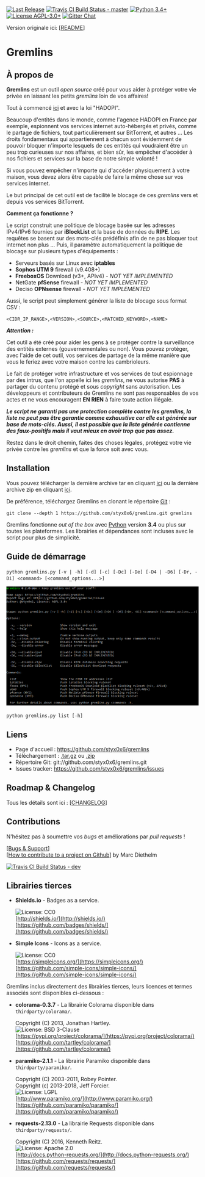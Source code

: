 [![Last Release](https://img.shields.io/github/tag/styx0x6/gremlins.svg?logo=github&label=Release&colorB=34bf49)](https://github.com/styx0x6/gremlins)
[![Travis CI Build Status - master](https://img.shields.io/travis/styx0x6/gremlins/master.svg?logo=travis&label=master)](https://travis-ci.org/styx0x6/gremlins)
[![Python 3.4+](https://img.shields.io/badge/Python-3.4+-blue.svg?logo=python)](https://www.python.org/)
[![License AGPL-3.0+](https://img.shields.io/badge/License-AGPL--3.0+-blue.svg)](https://raw.githubusercontent.com/styx0x6/gremlins/master/LICENSE)
[![Gitter Chat](https://img.shields.io/badge/Gitter-styx0x6%2fGremlins%20%e2%86%92-grey.svg?logo=gitter&colorB=ed1965)](https://gitter.im/styx0x6/Gremlins)

Version originale ici: [[README](README.md)]

# Gremlins

À propos de
----

**Gremlins** est un outil _open source_ créé pour vous aider à protéger votre vie privée en laissant les petits *gremlins* loin de vos affaires!

Tout à commencé [ici](http://seclists.org/fulldisclosure/2011/May/434) et avec la loi "HADOPI".

Beaucoup d'entités dans le monde, comme l'agence HADOPI en France par exemple, espionnent vos services internet auto-hébergés et privés, comme le partage de fichiers, tout particulièrement sur BitTorrent, et autres ... Les droits fondamentaux qui appartiennent à chacun sont évidemment de pouvoir bloquer n'importe lesquels de ces entités qui voudraient être un peu trop curieuses sur nos affaires, et bien sûr, les empêcher d'accéder à nos fichiers et services sur la base de notre simple volonté !

Si vous pouvez empêcher n'importe qui d'accéder physiquement à votre maison, vous devez alors être capable de faire la même chose sur vos services internet.

Le but principal de cet outil est de facilité le blocage de ces *gremlins* vers et depuis vos services BitTorrent.

**Comment ça fonctionne ?**

Le script construit une politique de blocage basée sur les adresses IPv4/IPv6 fournies par **iBlockList** et la base de données du **RIPE**. Les requêtes se basent sur des mots-clés prédéfinis afin de ne pas bloquer tout internet non plus ... Puis, il paramètre automatiquement la politique de blocage sur plusieurs types d'équipements :

* Serveurs basés sur Linux avec **iptables**
* **Sophos UTM 9** firewall (v9.408+)
* **FreeboxOS** Download (v3+, APIv4) _- NOT YET IMPLEMENTED_
* NetGate **pfSense** firewall _- NOT YET IMPLEMENTED_
* Deciso **OPNsense** firewall _- NOT YET IMPLEMENTED_

Aussi, le script peut simplement générer la liste de blocage sous format CSV :

    <CIDR_IP_RANGE>,<VERSION>,<SOURCE>,<MATCHED_KEYWORD>,<NAME>

_**Attention :**_

Cet outil a été créé pour aider les gens à se protéger contre la surveillance des entités externes (gouvernementales ou non). Vous pouvez protéger, avec l'aide de cet outil, vos services de partage de la même manière que vous le feriez avec votre maison contre les cambrioleurs.

Le fait de protéger votre infrastructure et vos services de tout espionnage par des intrus, que l'on appelle ici les *gremlins*, ne vous autorise **PAS** à partager du contenu protégé et sous _copyright_ sans autorisation. Les développeurs et contributeurs de Gremlins ne sont pas responsables de vos actes et ne vous encouragent **EN RIEN** à faire toute action illégale.

_**Le script ne garanti pas une protection complète contre les gremlins, la liste ne peut pas être garantie comme exhaustive car elle est générée sur base de mots-clés. Aussi, il est possible que la liste générée contienne des faux-positifs mais il vaut mieux en avoir trop que pas assez.**_

Restez dans le droit chemin, faites des choses légales, protégez votre vie privée contre les *gremlins* et que la force soit avec vous.

Installation
----

Vous pouvez télécharger la dernière archive tar en cliquant [ici](https://github.com/styx0x6/gremlins/tarball/master) ou la dernière archive zip en cliquant [ici](https://github.com/styx0x6/gremlins/zipball/master).

De préférence, téléchargez Gremlins en clonant le répertoire [Git](https://github.com/styx0x6/gremlins) :

    git clone --depth 1 https://github.com/styx0x6/gremlins.git gremlins

Gremlins fonctionne _out of the box_ avec [Python](http://www.python.org/download/) version **3.4** ou plus sur toutes les plateformes.
Les librairies et dépendances sont incluses avec le script pour plus de simplicité.

Guide de démarrage
----

`python gremlins.py [-v | -h] [-d] [-c] [-Dc] [-De] [-D4 | -D6] [-Dr, -Di] <command> [<command_options...>]`

![help](help.png)

`python gremlins.py list [-h]`

Liens
----

* Page d'accueil : https://github.com/styx0x6/gremlins
* Téléchargement : [.tar.gz](https://github.com/styx0x6/gremlins/tarball/master) ou [.zip](https://github.com/styx0x6/gremlins/zipball/master)
* Répertoire Git: git://github.com/styx0x6/gremlins.git
* Issues tracker: https://github.com/styx0x6/gremlins/issues

Roadmap & Changelog
----

Tous les détails sont ici : [[CHANGELOG](CHANGELOG.md)]

Contributions
----

N'hésitez pas à soumettre vos *bugs* et améliorations par *pull requests* !

[[Bugs & Support](https://github.com/styx0x6/gremlins/issues)]  
[[How to contribute to a project on Github](https://gist.github.com/MarcDiethelm/7303312)] by Marc Diethelm

[![Travis CI Build Status - dev](https://img.shields.io/travis/styx0x6/gremlins/dev.svg?logo=travis&label=dev)](https://travis-ci.org/styx0x6/gremlins)

Librairies tierces
----

* **Shields.io** - Badges as a service.

    ![License: CC0](https://img.shields.io/badge/License-CC0-lightgrey.svg)  
    [http://shields.io/](http://shields.io/)  
    [https://github.com/badges/shields/](https://github.com/badges/shields/)

* **Simple Icons** - Icons as a service.

    ![License: CC0](https://img.shields.io/badge/License-CC0-lightgrey.svg)  
    [https://simpleicons.org/](https://simpleicons.org/)  
    [https://github.com/simple-icons/simple-icons/](https://github.com/simple-icons/simple-icons/)

Gremlins inclus directement des librairies tierces, leurs licences et termes associés sont disponibles ci-dessous :

* **colorama-0.3.7** - La librairie Colorama disponible dans `thirdparty/colorama/`.

    Copyright (C) 2013, Jonathan Hartley.  
    ![License: BSD 3-Clause](https://img.shields.io/badge/License-BSD%203--Clause-orange.svg)  
    [https://pypi.org/project/colorama/](https://pypi.org/project/colorama/)  
    [https://github.com/tartley/colorama/](https://github.com/tartley/colorama/)

* **paramiko-2.1.1** - La librairie Paramiko disponible dans `thirdparty/paramiko/`.

    Copyright (C) 2003-2011, Robey Pointer.  
    Copyright (c) 2013-2018, Jeff Forcier.  
    ![License: LGPL](https://img.shields.io/badge/License-LGPL-blue.svg)  
    [http://www.paramiko.org/](http://www.paramiko.org/)  
    [https://github.com/paramiko/paramiko/](https://github.com/paramiko/paramiko/)

* **requests-2.13.0** - La librairie Requests disponible dans `thirdparty/requests/`.

    Copyright (C) 2016, Kenneth Reitz.  
    ![License: Apache 2.0](https://img.shields.io/badge/License-Apache%202.0-yellowgreen.svg)  
    [http://docs.python-requests.org/](http://docs.python-requests.org/)  
    [https://github.com/requests/requests/](https://github.com/requests/requests/)
